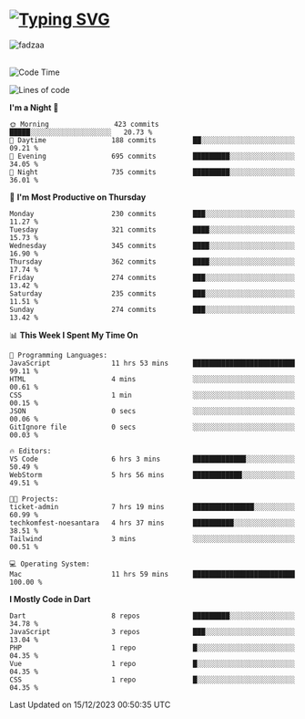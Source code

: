 
<h1 align="left"><a href="https://git.io/typing-svg"><img src="https://readme-typing-svg.demolab.com?font=Fira+Code&pause=1000&color=F7F7F7&random=false&width=600&lines=Hi+%F0%9F%91%8B%2C+I'm+Fattah+Anggit+Al+Dzakwan;Junior+Software+Developer+from+SMK+Raden+Umar+Said" alt="Typing SVG" /></a></h1>


<div align="left" display="flex"> 
  <img src="https://komarev.com/ghpvc/?username=fadzaa&label=Profile%20views&color=0e75b6&style=flat" alt="fadzaa" /> 
</div>

<br/>

<!--START_SECTION:waka-->
![Code Time](http://img.shields.io/badge/Code%20Time-162%20hrs%2023%20mins-blue)

![Lines of code](https://img.shields.io/badge/From%20Hello%20World%20I%27ve%20Written-323.5%20thousand%20lines%20of%20code-blue)

**I'm a Night 🦉** 

```text
🌞 Morning                423 commits         █████░░░░░░░░░░░░░░░░░░░░   20.73 % 
🌆 Daytime                188 commits         ██░░░░░░░░░░░░░░░░░░░░░░░   09.21 % 
🌃 Evening                695 commits         █████████░░░░░░░░░░░░░░░░   34.05 % 
🌙 Night                  735 commits         █████████░░░░░░░░░░░░░░░░   36.01 % 
```
📅 **I'm Most Productive on Thursday** 

```text
Monday                   230 commits         ███░░░░░░░░░░░░░░░░░░░░░░   11.27 % 
Tuesday                  321 commits         ████░░░░░░░░░░░░░░░░░░░░░   15.73 % 
Wednesday                345 commits         ████░░░░░░░░░░░░░░░░░░░░░   16.90 % 
Thursday                 362 commits         ████░░░░░░░░░░░░░░░░░░░░░   17.74 % 
Friday                   274 commits         ███░░░░░░░░░░░░░░░░░░░░░░   13.42 % 
Saturday                 235 commits         ███░░░░░░░░░░░░░░░░░░░░░░   11.51 % 
Sunday                   274 commits         ███░░░░░░░░░░░░░░░░░░░░░░   13.42 % 
```


📊 **This Week I Spent My Time On** 

```text
💬 Programming Languages: 
JavaScript               11 hrs 53 mins      █████████████████████████   99.11 % 
HTML                     4 mins              ░░░░░░░░░░░░░░░░░░░░░░░░░   00.61 % 
CSS                      1 min               ░░░░░░░░░░░░░░░░░░░░░░░░░   00.15 % 
JSON                     0 secs              ░░░░░░░░░░░░░░░░░░░░░░░░░   00.06 % 
GitIgnore file           0 secs              ░░░░░░░░░░░░░░░░░░░░░░░░░   00.03 % 

🔥 Editors: 
VS Code                  6 hrs 3 mins        █████████████░░░░░░░░░░░░   50.49 % 
WebStorm                 5 hrs 56 mins       ████████████░░░░░░░░░░░░░   49.51 % 

🐱‍💻 Projects: 
ticket-admin             7 hrs 19 mins       ███████████████░░░░░░░░░░   60.99 % 
techkomfest-noesantara   4 hrs 37 mins       ██████████░░░░░░░░░░░░░░░   38.51 % 
Tailwind                 3 mins              ░░░░░░░░░░░░░░░░░░░░░░░░░   00.51 % 

💻 Operating System: 
Mac                      11 hrs 59 mins      █████████████████████████   100.00 % 
```

**I Mostly Code in Dart** 

```text
Dart                     8 repos             █████████░░░░░░░░░░░░░░░░   34.78 % 
JavaScript               3 repos             ███░░░░░░░░░░░░░░░░░░░░░░   13.04 % 
PHP                      1 repo              █░░░░░░░░░░░░░░░░░░░░░░░░   04.35 % 
Vue                      1 repo              █░░░░░░░░░░░░░░░░░░░░░░░░   04.35 % 
CSS                      1 repo              █░░░░░░░░░░░░░░░░░░░░░░░░   04.35 % 
```




 Last Updated on 15/12/2023 00:50:35 UTC
<!--END_SECTION:waka-->
